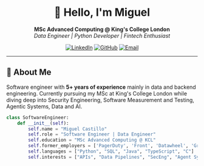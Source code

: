 <div align="center">

# 👋 Hello, I'm Miguel

**MSc Advanced Computing @ King's College London**  
*Data Engineer | Python Developer | Fintech Enthusiast*

[![LinkedIn](https://img.shields.io/badge/LinkedIn-0077B5?style=for-the-badge&logo=linkedin&logoColor=white)]([your-url](https://www.linkedin.com/in/miguel-castillo-molina-284748199/))
[![GitHub](https://img.shields.io/badge/GitHub-100000?style=for-the-badge&logo=github&logoColor=white)](https://github.com/mcastillomolina)
[![Email](https://img.shields.io/badge/Email-D14836?style=for-the-badge&logo=gmail&logoColor=white)](mailto:micky.abreu@gmail.com)

</div>

---

## 🚀 About Me

Software engineer with **5+ years of experience** mainly in data and backend engineering. Currently pursuing my MSc at King's College London while diving deep into Security Engineering, Software Measurement and Testing, Agentic Systems, Data and AI. 
```python
class SoftwareEngineer:
    def __init__(self):
        self.name = "Miguel Castillo"
        self.role = "Software Engineer | Data Engineer"
        self.education = "MSc Advanced Computing @ KCL"
        self.former_employers = ['PagerDuty', 'Front', 'Datawheel', 'Graymatics']
        self.languages = ["Python", "SQL", "Java", "TypeScript", "C"]
        self.interests = ["APIs", "Data Pipelines", "SecEng", "Agent Systems", "Fintech", "Crypto"]

